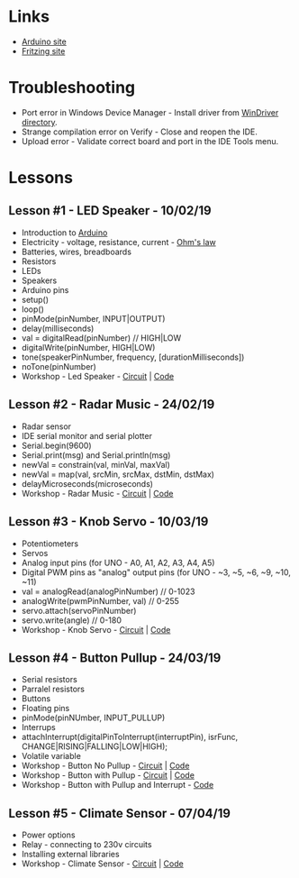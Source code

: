 # Links
* [Arduino site](https://www.arduino.cc/)
* [Fritzing site](http://fritzing.org/home/)

# Troubleshooting
* Port error in Windows Device Manager - Install driver from [WinDriver directory](https://github.com/urikalish/arduino-projects/tree/master/windriver).
* Strange compilation error on Verify - Close and reopen the IDE.
* Upload error - Validate correct board and port in the IDE Tools menu.

# Lessons

## Lesson #1 - LED Speaker - 10/02/19
* Introduction to [Arduino](https://www.arduino.cc/)
* Electricity - voltage, resistance, current - [Ohm's law](https://en.wikipedia.org/wiki/Ohm%27s_law)
* Batteries, wires, breadboards
* Resistors
* LEDs
* Speakers
* Arduino pins
* setup()
* loop()
* pinMode(pinNumber, INPUT|OUTPUT)
* delay(milliseconds)
* val = digitalRead(pinNumber) // HIGH|LOW
* digitalWrite(pinNumber, HIGH|LOW)
* tone(speakerPinNumber, frequency, \[durationMilliseconds\])
* noTone(pinNumber)
* Workshop - Led Speaker - [Circuit](https://raw.githubusercontent.com/urikalish/arduino-projects/master/Lessons/Lesson01/LedSpeaker.png) | [Code](https://raw.githubusercontent.com/urikalish/arduino-projects/master/Lessons/Lesson01/LedSpeaker.ino)

## Lesson #2 - Radar Music - 24/02/19
* Radar sensor
* IDE serial monitor and serial plotter
* Serial.begin(9600)
* Serial.print(msg) and Serial.println(msg)
* newVal = constrain(val, minVal, maxVal)
* newVal = map(val, srcMin, srcMax, dstMin, dstMax)
* delayMicroseconds(microseconds)
* Workshop - Radar Music - [Circuit](https://raw.githubusercontent.com/urikalish/arduino-projects/master/Lessons/Lesson02/RadarMusic.png) | [Code](https://raw.githubusercontent.com/urikalish/arduino-projects/master/Lessons/Lesson02/RadarMusic.ino)

## Lesson #3 - Knob Servo - 10/03/19
* Potentiometers
* Servos
* Analog input pins (for UNO - A0, A1, A2, A3, A4, A5)
* Digital PWM pins as "analog" output pins (for UNO - ~3, ~5, ~6, ~9, ~10, ~11)
* val = analogRead(analogPinNumber) // 0-1023
* analogWrite(pwmPinNumber, val) // 0-255
* servo.attach(servoPinNumber)
* servo.write(angle) // 0-180
* Workshop - Knob Servo - [Circuit](https://raw.githubusercontent.com/urikalish/arduino-projects/master/Lessons/Lesson03/KnobServo.png) | [Code](https://raw.githubusercontent.com/urikalish/arduino-projects/master/Lessons/Lesson03/KnobServo.ino)

## Lesson #4 - Button Pullup - 24/03/19
* Serial resistors
* Parralel resistors
* Buttons
* Floating pins
* pinMode(pinNUmber, INPUT_PULLUP)
* Interrups
* attachInterrupt(digitalPinToInterrupt(interruptPin), isrFunc, CHANGE|RISING|FALLING|LOW|HIGH);
* Volatile variable
* Workshop - Button No Pullup - [Circuit](https://raw.githubusercontent.com/urikalish/arduino-projects/master/Lessons/Lesson04/ButtonNoPullup.png) | [Code](https://raw.githubusercontent.com/urikalish/arduino-projects/master/Lessons/Lesson04/ButtonNoPullup.ino)
* Workshop - Button with Pullup - [Circuit](https://raw.githubusercontent.com/urikalish/arduino-projects/master/Lessons/Lesson04/ButtonPullup.png) | [Code](https://raw.githubusercontent.com/urikalish/arduino-projects/master/Lessons/Lesson04/ButtonPullup.ino)
* Workshop - Button with Pullup and Interrupt - [Code](https://raw.githubusercontent.com/urikalish/arduino-projects/master/Lessons/Lesson04/ButtonPullupInterrupt.ino)

## Lesson #5 - Climate Sensor - 07/04/19
* Power options
* Relay - connecting to 230v circuits
* Installing external libraries
* Workshop - Climate Sensor - [Circuit](https://raw.githubusercontent.com/urikalish/arduino-projects/master/Lessons/Lesson05/ClimateSensor.png) | [Code](https://raw.githubusercontent.com/urikalish/arduino-projects/master/Lessons/Lesson05/ClimateSensor.ino)

